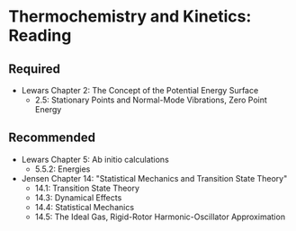 # Thermochemistry and Kinetics: Reading

## Required

- Lewars Chapter 2: The Concept of the Potential Energy Surface
  - 2.5: Stationary Points and Normal-Mode Vibrations, Zero Point Energy

## Recommended

- Lewars Chapter 5: Ab initio calculations
  - 5.5.2: Energies
- Jensen Chapter 14: "Statistical Mechanics and Transition State Theory"
  - 14.1: Transition State Theory
  - 14.3: Dynamical Effects
  - 14.4: Statistical Mechanics
  - 14.5: The Ideal Gas, Rigid-Rotor Harmonic-Oscillator Approximation